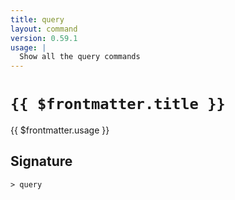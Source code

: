 ```yaml
---
title: query
layout: command
version: 0.59.1
usage: |
  Show all the query commands
---
```


# `{{ $frontmatter.title }}`

<div style='white-space: pre-wrap;'>{{ $frontmatter.usage }}</div>

## Signature

```> query ```
